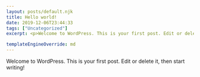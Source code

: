 ```yaml
---
layout: posts/default.njk
title: Hello world!
date: 2019-12-06T23:44:33
tags: ["Uncategorized"]
excerpt: <p>Welcome to WordPress. This is your first post. Edit or delete it, then start writing!</p>

templateEngineOverride: md
---
```


<p>Welcome to WordPress. This is your first post. Edit or delete it, then start writing!</p>
